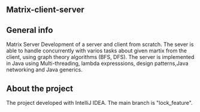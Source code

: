 ## Matrix-client-server


## General info
Matrix Server Development of a server and client from scratch.
The sever is able to handle concurrently with varios tasks about given martix from the client,
using graph theory algorithms (BFS, DFS).
The server is implemented in Java using Multi-threading, lambda expresssions,
design patterns,Java networking and Java generics.
	
## About the project

The project developed with IntelliJ IDEA.
The main branch is "lock_feature". 



```
